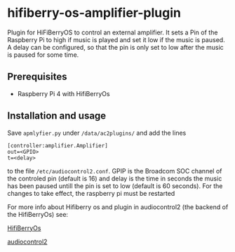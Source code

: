 # hifiberry-os-amplifier-plugin
Plugin for HiFiBerryOS to control an external amplifier. 
It sets a Pin of the Raspberry Pi to high if music is played and set it low if the music is paused. 
A delay can be configured, so that the pin is only set to low after the music is paused for some time.

## Prerequisites
- Raspberry Pi 4 with HifiBerryOs

## Installation and usage
Save `apmlyfier.py` under `/data/ac2plugins/` and add the lines
```
[controller:amplifier.Amplifier]
out=<GPIO>
t=<delay>
```
to the file `/etc/audiocontrol2.conf`. 
GPIP is the Broadcom SOC channel of the controled pin (default is 16)
and delay is the time in seconds the music has been paused untill the pin is set to low (default is 60 seconds).
For the changes to take effect, the raspberry pi must be restarted

For more info about Hifiberry os and plugin in audiocontrol2 (the backend of the HifiBerryOs) see:

[HifiBerryOs](https://github.com/hifiberry/hifiberry-os)

[audiocontrol2](https://github.com/hifiberry/audiocontrol2)
